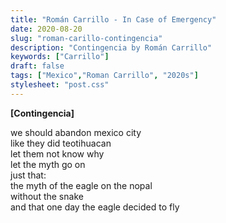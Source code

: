 ```yaml
---
title: "Román Carrillo - In Case of Emergency"
date: 2020-08-20
slug: "roman-carillo-contingencia"
description: "Contingencia by Román Carrillo"
keywords: ["Carrillo"]
draft: false
tags: ["Mexico","Roman Carrillo", "2020s"]
stylesheet: "post.css"
---
```

**[Contingencia]**

we should abandon mexico city  
like they did teotihuacan  
let them not know why  
let the myth go on  
just that:  
the myth of the eagle on the nopal  
without the snake   
and that one day the eagle decided to fly